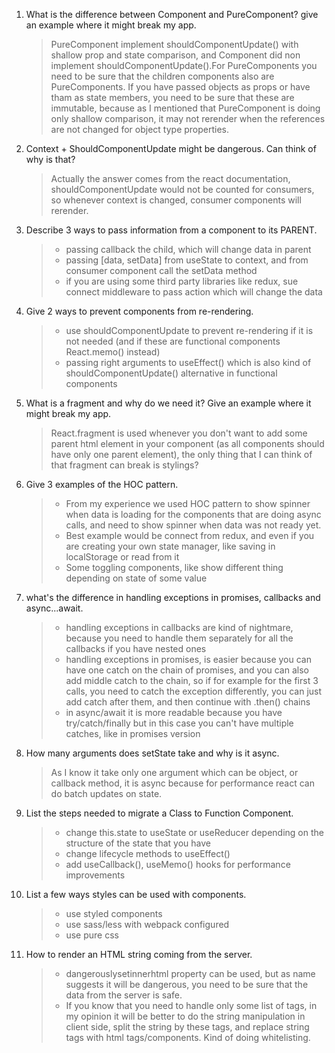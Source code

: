 1. What is the difference between Component and PureComponent? give an
example where it might break my app.
    > PureComponent implement shouldComponentUpdate() with shallow prop and state comparison, and Component did non implement shouldComponentUpdate().For PureComponents you need to be sure that the children components also are PureComponents. If you have passed objects as props or have tham as state members, you need to be sure that these are immutable, because as I mentioned that PureComponent is doing only shallow comparison, it may not rerender when the references are not changed for object type properties.

2. Context + ShouldComponentUpdate might be dangerous. Can think of why is
that?
    > Actually the answer comes from the react documentation, shouldComponentUpdate would not be counted for consumers, so whenever context is changed, consumer components will rerender.

3. Describe 3 ways to pass information from a component to its PARENT.
    > * passing callback the child, which will change data in parent
    > * passing [data, setData] from useState to context, and from consumer component call the setData method
    > * if you are using some third party libraries like redux, sue connect middleware to pass action which will change the data

4. Give 2 ways to prevent components from re-rendering.
   > * use shouldComponentUpdate to prevent re-rendering if it is not needed (and if these are functional components React.memo() instead)
   > * passing right arguments to useEffect() which is also kind of shouldComponentUpdate() alternative in functional components

5. What is a fragment and why do we need it? Give an example where it might
break my app.
    > React.fragment is used whenever you don't want to add some parent html element in your component (as all components should have only one parent element), the only thing that I can think of that fragment can break is stylings?

 6. Give 3 examples of the HOC pattern.
    > * From my experience we used HOC pattern to show spinner when data is loading for the components that are doing async calls, and need to show spinner when data was not ready yet.
    > * Best example would be connect from redux, and even if you are creating your own state manager, like saving in localStorage or read from it
    > * Some toggling components, like show different thing depending on state of some value

7. what's the difference in handling exceptions in promises, callbacks and
async...await.
    > * handling exceptions in callbacks are kind of nightmare, because you need to handle them separately for all the callbacks if you have nested ones
    > * handling exceptions in promises, is easier because you can have one catch on the chain of promises, and you can also add middle catch to the chain, so if for example for the first 3 calls, you need to catch the exception differently, you can just add catch after them, and then continue with .then() chains
    > * in async/await it is more readable because you have try/catch/finally but in this case you can't have multiple catches, like in promises version

8. How many arguments does setState take and why is it async.
   > As I know it take only one argument which can be object, or callback method, it is async because for performance react can do batch updates on state.

9. List the steps needed to migrate a Class to Function Component.
    > * change this.state to useState or useReducer depending on the structure of the state that you have
    > * change lifecycle methods to useEffect()
    > * add useCallback(), useMemo() hooks for performance improvements

10. List a few ways styles can be used with components.
    > * use styled components
    > * use sass/less with webpack configured
    > * use pure css

11. How to render an HTML string coming from the server.
    > * dangerouslysetinnerhtml property can be used, but as name suggests it will be dangerous, you need to be sure that the data from the server is safe.
    > * If you know that you need to handle only some list of tags, in my opinion it will be better to do the string manipulation in client side, split the string by these tags, and replace string tags with html tags/components. Kind of doing whitelisting.
